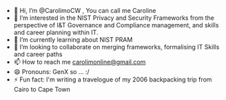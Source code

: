 - 👋 Hi, I’m @CarolimoCW , You can call me Caroline
- 👀 I’m interested in the NIST Privacy and Security Frameworks from the perspective of I&T Governance and Compliance management, and skills and career planning within IT.
- 🌱 I’m currently learning about NIST PRAM
- 💞️ I’m looking to collaborate on merging frameworks, formalising IT Skills and career paths
- 📫 How to reach me carolimonline@gmail.com
- 😄 Pronouns: GenX so ... :/
- ⚡ Fun fact: I'm writing a travelogue of my 2006 backpacking trip from Cairo to Cape Town

<!---
CarolimoCW/CarolimoCW is a ✨ special ✨ repository because its `README.md` (this file) appears on your GitHub profile.
You can click the Preview link to take a look at your changes.
--->
